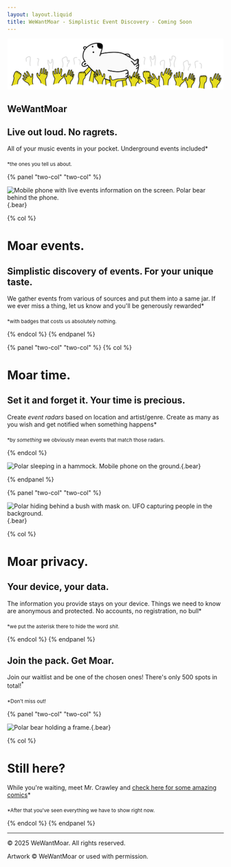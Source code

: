 ```yaml
---
layout: layout.liquid
title: WeWantMoar - Simplistic Event Discovery - Coming Soon
---
```


<main class="page">
  <section class="panel" data-layout="full">
    <div class="content col">
      <div class="text-center w-900">
        <img src="img/main.svg"
             class="bear-title"
             alt="Polar bear stage diving">
        <h1 class="title">WeWantMoar</h1>
        <h2 class="slogan">Live out loud. No ragrets.</h2>
        <p>All of your music events in your pocket. Underground events included*</p>
        <p><sub>*the ones you tell us about.</sub></p>
      </div>
    </div>
  </section>

[//]: # (--- Moar events section ---)

{% panel "two-col" "two-col" %}

![Mobile phone with live events information on the screen. Polar bear behind the phone.](/img/moarevents.svg){.bear}

{% col %}

# Moar events.
    
## Simplistic discovery of events. For your unique taste.

We gather events from various of sources and put them into a same jar.
If we ever miss a thing, let us know and you'll be generously rewarded*

<sub>*with badges that costs us absolutely nothing.</sub>

{% endcol %}
{% endpanel %}


[//]: # (--- Moar time section ---)

{% panel "two-col" "two-col" %}
{% col %}

# Moar time.

## Set it and forget it. Your time is precious.

Create _event radars_ based on location and artist/genre. Create as many as you wish and get notified
when something happens*

<sub>*by _something_ we obviously mean events that match those radars.</sub>

{% endcol %}

![Polar sleeping in a hammock. Mobile phone on the ground.](/img/moartime.svg){.bear}

{% endpanel %}


[//]: # (--- Moar privacy section ---)

{% panel "two-col" "two-col" %}

![Polar hiding behind a bush with mask on. UFO capturing people in the background.](/img/moarprivacy.svg){.bear}

{% col %}

# Moar privacy.

## Your device, your data.

The information you provide stays on your device. Things we need to know are anonymous and protected.
No accounts, no registration, no bull*

<sub>*we put the asterisk there to hide the word _shit_.</sub>

{% endcol %}
{% endpanel %}

[//]: # (--- Embedded waitlist ---)

  <section class="panel" data-layout="full" id="waitlist">
    <div>
      <div class="feature-box bg-white text-center">
        <h1>Join the pack. Get Moar.</h1>
        <p>
          Join our waitlist and be one of the chosen ones! There's only 500 spots in total!<sup>*</sup>
        </p>
        <div class="ml-embedded" data-form="nrh6xf"></div>
      </div>
      <p class="w-900 text-center">
        <sub>
          *Don't miss out!
        </sub>
      </p>
    </div>
  </section>

[//]: # (--- Comics section ---)

{% panel "two-col" "two-col" %}

![Polar bear holding a frame.](/img/comics.svg){.bear}

{% col %}

# Still here?

While you're waiting, meet Mr. Crawley and [check here for some amazing comics](comics/2025_01.html)*

<sub>*After that you've seen everything we have to show right now.</sub>

{% endcol %}
{% endpanel %}

<footer class="footer text-center w-900">
    <hr>
    <p>© 2025 WeWantMoar. All rights reserved.</p>
    <p>Artwork © WeWantMoar or used with permission.</p>
</footer>


</main>

<!-- MailerLite -->
<script>
  (function(w,d,e,u,f,l,n){w[f]=w[f]||function(){(w[f].q=w[f].q||[])
          .push(arguments);},l=d.createElement(e),l.async=1,l.src=u,
          n=d.getElementsByTagName(e)[0],n.parentNode.insertBefore(l,n);})
  (window,document,'script','https://assets.mailerlite.com/js/universal.js','ml');
  ml('account', '1858998');
</script>
